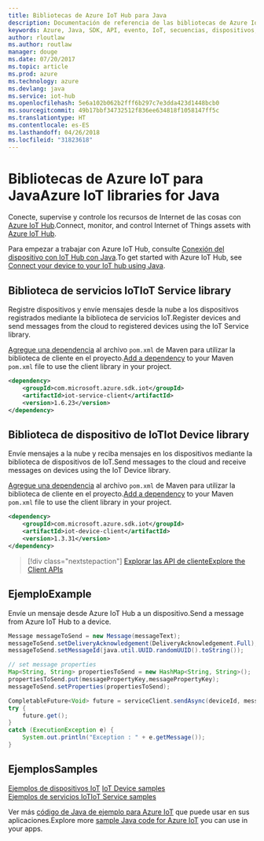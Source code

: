 ```yaml
---
title: Bibliotecas de Azure IoT Hub para Java
description: Documentación de referencia de las bibliotecas de Azure IoT Hub para Java
keywords: Azure, Java, SDK, API, evento, IoT, secuencias, dispositivos, iot hub
author: rloutlaw
ms.author: routlaw
manager: douge
ms.date: 07/20/2017
ms.topic: article
ms.prod: azure
ms.technology: azure
ms.devlang: java
ms.service: iot-hub
ms.openlocfilehash: 5e6a102b062b2fff6b297c7e3dda423d1448bcb0
ms.sourcegitcommit: 49b17bbf34732512f836ee634818f1058147ff5c
ms.translationtype: HT
ms.contentlocale: es-ES
ms.lasthandoff: 04/26/2018
ms.locfileid: "31823618"
---
```

# <a name="azure-iot-libraries-for-java"></a><span data-ttu-id="16008-104">Bibliotecas de Azure IoT para Java</span><span class="sxs-lookup"><span data-stu-id="16008-104">Azure IoT libraries for Java</span></span>

<span data-ttu-id="16008-105">Conecte, supervise y controle los recursos de Internet de las cosas con [Azure IoT Hub](https://docs.microsoft.com/azure/iot-hub/iot-hub-what-is-iot-hub).</span><span class="sxs-lookup"><span data-stu-id="16008-105">Connect, monitor, and control Internet of Things assets with [Azure IoT Hub](https://docs.microsoft.com/azure/iot-hub/iot-hub-what-is-iot-hub).</span></span>

<span data-ttu-id="16008-106">Para empezar a trabajar con Azure IoT Hub, consulte [Conexión del dispositivo con IoT Hub con Java](/azure/iot-hub/iot-hub-java-java-getstarted).</span><span class="sxs-lookup"><span data-stu-id="16008-106">To get started with Azure IoT Hub, see [Connect your device to your IoT hub using Java](/azure/iot-hub/iot-hub-java-java-getstarted).</span></span>

## <a name="iot-service-library"></a><span data-ttu-id="16008-107">Biblioteca de servicios IoT</span><span class="sxs-lookup"><span data-stu-id="16008-107">IoT Service library</span></span>

<span data-ttu-id="16008-108">Registre dispositivos y envíe mensajes desde la nube a los dispositivos registrados mediante la biblioteca de servicios IoT.</span><span class="sxs-lookup"><span data-stu-id="16008-108">Register devices and send messages from the cloud to registered devices using the IoT Service library.</span></span>

<span data-ttu-id="16008-109">[Agregue una dependencia](https://maven.apache.org/guides/getting-started/index.html#How_do_I_use_external_dependencies) al archivo `pom.xml` de Maven para utilizar la biblioteca de cliente en el proyecto.</span><span class="sxs-lookup"><span data-stu-id="16008-109">[Add a dependency](https://maven.apache.org/guides/getting-started/index.html#How_do_I_use_external_dependencies) to your Maven `pom.xml` file to use the client library in your project.</span></span>  

```XML
<dependency>
    <groupId>com.microsoft.azure.sdk.iot</groupId>
    <artifactId>iot-service-client</artifactId>
    <version>1.6.23</version>
</dependency>
```   

## <a name="iot-device-library"></a><span data-ttu-id="16008-110">Biblioteca de dispositivo de IoT</span><span class="sxs-lookup"><span data-stu-id="16008-110">Iot Device library</span></span>

<span data-ttu-id="16008-111">Envíe mensajes a la nube y reciba mensajes en los dispositivos mediante la biblioteca de dispositivos de IoT.</span><span class="sxs-lookup"><span data-stu-id="16008-111">Send messages to the cloud and receive messages on devices using the IoT Device library.</span></span>

<span data-ttu-id="16008-112">[Agregue una dependencia](https://maven.apache.org/guides/getting-started/index.html#How_do_I_use_external_dependencies) al archivo `pom.xml` de Maven para utilizar la biblioteca de cliente en el proyecto.</span><span class="sxs-lookup"><span data-stu-id="16008-112">[Add a dependency](https://maven.apache.org/guides/getting-started/index.html#How_do_I_use_external_dependencies) to your Maven `pom.xml` file to use the client library in your project.</span></span>  

```XML
<dependency>
    <groupId>com.microsoft.azure.sdk.iot</groupId>
    <artifactId>iot-device-client</artifactId>
    <version>1.3.31</version>
</dependency>
```

> [!div class="nextstepaction"]
> [<span data-ttu-id="16008-113">Explorar las API de cliente</span><span class="sxs-lookup"><span data-stu-id="16008-113">Explore the Client APIs</span></span>](/java/api/overview/azure/iot/client)   

## <a name="example"></a><span data-ttu-id="16008-114">Ejemplo</span><span class="sxs-lookup"><span data-stu-id="16008-114">Example</span></span>

<span data-ttu-id="16008-115">Envíe un mensaje desde Azure IoT Hub a un dispositivo.</span><span class="sxs-lookup"><span data-stu-id="16008-115">Send a message from Azure IoT Hub to a device.</span></span>

```java
Message messageToSend = new Message(messageText);
messageToSend.setDeliveryAcknowledgement(DeliveryAcknowledgement.Full);
messageToSend.setMessageId(java.util.UUID.randomUUID().toString());

// set message properties
Map<String, String> propertiesToSend = new HashMap<String, String>();
propertiesToSend.put(messagePropertyKey,messagePropertyKey);
messageToSend.setProperties(propertiesToSend);

CompletableFuture<Void> future = serviceClient.sendAsync(deviceId, messageToSend);
try {
    future.get();
}
catch (ExecutionException e) {
    System.out.println("Exception : " + e.getMessage());
}
```


## <a name="samples"></a><span data-ttu-id="16008-116">Ejemplos</span><span class="sxs-lookup"><span data-stu-id="16008-116">Samples</span></span>

<span data-ttu-id="16008-117">[Ejemplos de dispositivos IoT](https://github.com/Azure/azure-iot-sdk-java/tree/master/device/iot-device-samples)   </span><span class="sxs-lookup"><span data-stu-id="16008-117">[IoT Device samples](https://github.com/Azure/azure-iot-sdk-java/tree/master/device/iot-device-samples)   </span></span>  
[<span data-ttu-id="16008-118">Ejemplos de servicios IoT</span><span class="sxs-lookup"><span data-stu-id="16008-118">IoT Service samples</span></span>](https://github.com/Azure/azure-iot-sdk-java/tree/master/service/iot-service-samples)

<span data-ttu-id="16008-119">Ver más [código de Java de ejemplo para Azure IoT](https://azure.microsoft.com/resources/samples/?platform=java&term=iot) que puede usar en sus aplicaciones.</span><span class="sxs-lookup"><span data-stu-id="16008-119">Explore more [sample Java code for Azure IoT](https://azure.microsoft.com/resources/samples/?platform=java&term=iot) you can use in your apps.</span></span>

